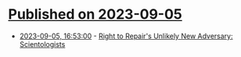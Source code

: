 # [Published on 2023-09-05](index.md)

* [2023-09-05, 16:53:00](https://soylentnews.org/article.pl?sid=23/09/04/133234&from=rss) - [Right to Repair's Unlikely New Adversary: Scientologists](https://soylentnews.org/article.pl?sid=23/09/04/133234&from=rss)
